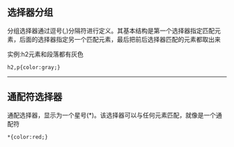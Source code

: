 ## 选择器分组

分组选择器通过逗号\(,\)分隔符进行定义。其基本结构是第一个选择器指定匹配元素，后面的选择器指定另一个匹配元素，最后把前后选择器匹配的元素都取出来

实例:h2元素和段落都有灰色

```
h2,p{color:gray;}
```

---

## 通配符选择器

通配选择器，显示为一个星号\(\*\)。该选择器可以与任何元素匹配，就像是一个通配符

```
*{color:red;}
```



